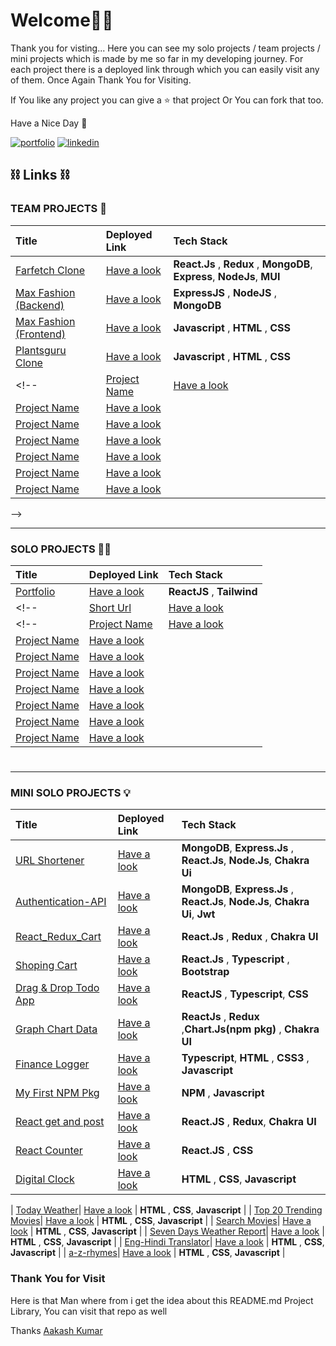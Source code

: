 
# Welcome🙏🏻

Thank you for visting... Here you can see my solo projects / team projects / mini projects which is made by me so far in my developing journey. For each project there is a deployed link through which you can easily visit any of them. Once Again Thank You for Visiting. 

If You like any project you can give a ⭐️ that project Or You can fork that too. 

Have a Nice Day 🙂


[![portfolio](https://img.shields.io/badge/my_portfolio-1DA1F2?style=for-the-badge&logo=ko-fi&logoColor=white)](https://akshay-kumar-portfoilo.netlify.app/)
[![linkedin](https://img.shields.io/badge/linkedin-0A66C2?style=for-the-badge&logo=linkedin&logoColor=white)](https://www.linkedin.com/in/akshay-kumar046203/)



## ⛓ Links ⛓

### TEAM PROJECTS 👥

| Title  |  Deployed Link   | Tech Stack |
| :-------- | :------- | :-------------------------------- |
|  [Farfetch Clone](https://github.com/Akshay-Singh-Rajput/Farfetch-clone)| [Have a look](https://farfetch-clone-react.netlify.app/) | **React.Js** , **Redux** , **MongoDB**, **Express**, **NodeJs**, **MUI**|
|  [Max Fashion (Backend)](https://github.com/Aakashvani/MaxFashion-Backend)| [Have a look](https://maxfashion-clone.netlify.app/) | **ExpressJS** , **NodeJS** , **MongoDB**|
|  [Max Fashion (Frontend)](https://github.com/Aakashvani/MaxFashion-Clone)| [Have a look](https://maxfashion-clone.netlify.app/) | **Javascript** , **HTML** , **CSS** |
|  [Plantsguru Clone](https://github.com/Akshay-Singh-Rajput/Plantsguru)| [Have a look](https://plantsguru-clone.netlify.app/) | **Javascript** , **HTML** , **CSS** |
<!--|  [Project Name]()| [Have a look]() |  |
|  [Project Name]()| [Have a look]() |  |
|  [Project Name]()| [Have a look]() |  |
|  [Project Name]()| [Have a look]() |  |
|  [Project Name]()| [Have a look]() |  |
|  [Project Name]()| [Have a look]() |  |
|  [Project Name]()| [Have a look]() |  |
 -->

---



### SOLO PROJECTS 🏋🏻

 | Title  |  Deployed Link   | Tech Stack |
| :-------- | :------- | :-------------------------------- |
|  [Portfolio](https://github.com/Akshay-Singh-Rajput/My-Portfoilio)| [Have a look](https://akshay-kumar-portfoilo.netlify.app/) | **ReactJS** , **Tailwind**  |
<!-- |  [Short Url](https://github.com/Akshay-Singh-Rajput/Short_URL)| [Have a look](https://shorturlweb.herokuapp.com/) | **Javascript** , **HTML** , **CSS** | -->
<!--|  [Project Name]()| [Have a look]() |  |
|  [Project Name]()| [Have a look]() |  |
|  [Project Name]()| [Have a look]() |  |
|  [Project Name]()| [Have a look]() |  |
|  [Project Name]()| [Have a look]() |  |
|  [Project Name]()| [Have a look]() |  |
|  [Project Name]()| [Have a look]() |  |
|  [Project Name]()| [Have a look]() |  | -->

#
---


### MINI SOLO PROJECTS 💡

| Title  |  Deployed Link   | Tech Stack |
| :-------- | :------- | :-------------------------------- |
|  [URL Shortener](https://github.com/Akshay-Singh-Rajput/Short_URL)| [Have a look](https://shorturlweb.herokuapp.com/) | **MongoDB**, **Express.Js** , **React.Js**, **Node.Js**, **Chakra Ui**  |
|  [Authentication-API](https://github.com/Akshay-Singh-Rajput/Authentication-API)| [Have a look](https://youtu.be/B2JcSaKlr1A) | **MongoDB**, **Express.Js** , **React.Js**, **Node.Js**, **Chakra Ui**,  **Jwt**|
|  [React_Redux_Cart](https://github.com/Akshay-Singh-Rajput/React_Redux_Cart)| [Have a look](https://ak-redux-cart.netlify.app/) | **React.Js** , **Redux**  , **Chakra UI** |
|  [Shoping Cart](https://github.com/Akshay-Singh-Rajput/E-Commerce)| [Have a look](https://react-typescript-cart.netlify.app/) | **React.Js** , **Typescript**  , **Bootstrap** |
|  [Drag & Drop Todo App](https://github.com/Akshay-Singh-Rajput/React-Typescript-TodoApp)| [Have a look](https://react-typescript-todo-app-seven.vercel.app/) | **ReactJS** , **Typescript**, **CSS** |
|  [Graph Chart Data ](https://github.com/Akshay-Singh-Rajput/Charts)| [Have a look](https://progress-charts-codemas.netlify.app/) |**ReactJs** , **Redux** ,**Chart.Js(npm pkg)** , **Chakra UI**  |
|  [Finance Logger](https://github.com/Akshay-Singh-Rajput/Learning_TypeScript)| [Have a look](https://typescript-financelogger.netlify.app/) | **Typescript**, **HTML** , **CSS3** , **Javascript** |
|  [My First NPM Pkg](https://github.com/Akshay-Singh-Rajput/Npm-Package)| [Have a look](https://www.npmjs.com/package/isthatprime) | **NPM** , **Javascript** |
|  [React get and post](https://github.com/Akshay-Singh-Rajput/CITY_COUNTRY_CRUD_REACT_APP)| [Have a look](https://city-country-crud-react-app.vercel.app/) | **React.JS** , **Redux**, **Chakra UI**  |
|  [React Counter](https://github.com/Akshay-Singh-Rajput/reactCounter)| [Have a look](https://react-counter-sepia.vercel.app/) | **React.JS** , **CSS**  |
|  [Digital Clock](https://github.com/Akshay-Singh-Rajput/Digital_Clock-Timer)| [Have a look](https://digital-clock-timer.vercel.app/) | **HTML** , **CSS**, **Javascript**  |

|  [Today Weather](https://github.com/Akshay-Singh-Rajput/)| [Have a look](https://today-wether.netlify.app/) | **HTML** , **CSS**, **Javascript**  |
|  [Top 20 Trending Movies](https://github.com/Akshay-Singh-Rajput/)| [Have a look](https://top20-trending-movies.netlify.app/) | **HTML** , **CSS**, **Javascript**  |
|  [Search Movies](https://github.com/Akshay-Singh-Rajput/)| [Have a look](https://search-movies-and-get-details.netlify.app/) | **HTML** , **CSS**, **Javascript**  |
|  [Seven Days Weather Report](https://github.com/Akshay-Singh-Rajput/)| [Have a look](https://seven-days-weather-report.netlify.app/) | **HTML** , **CSS**, **Javascript**  |
|  [Eng-Hindi Translator](https://github.com/Akshay-Singh-Rajput/)| [Have a look](https://eng-hnd-translator.netlify.app/) | **HTML** , **CSS**, **Javascript**  |
|  [a-z-rhymes](https://github.com/Akshay-Singh-Rajput/)| [Have a look](https://a-z-rhymes.netlify.app/) | **HTML** , **CSS**, **Javascript**  |

<!--|  []()| [Have a look]() |  |
|  [Project Name]()| [Have a look]() |  |
|  [Project Name]()| [Have a look]() |  | -->
<!--|  [Project Name]()| [Have a look]() |  |
|  [Project Name]()| [Have a look]() |  |
|  [Project Name]()| [Have a look]() |  |
|  [Project Name]()| [Have a look]() |  | -->
<!--|  [Project Name]()| [Have a look]() |  |
|  [Project Name]()| [Have a look]() |  |
|  [Project Name]()| [Have a look]() |  |
|  [Project Name]()| [Have a look]() |  | -->

 ### Thank You for Visit

 Here is that Man where from i get the idea about this README.md Project Library, You can visit that repo as well

Thanks  [Aakash Kumar](https://github.com/Aakashvani)
